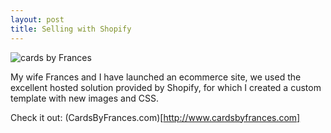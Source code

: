 ```yaml
---
layout: post
title: Selling with Shopify
---
```


![cards by Frances](http://upload.sam-thompson.info/upload/files/cards_by_frances.jpg "Large example image")

My wife Frances and I have launched an ecommerce site, we used the excellent hosted solution provided by Shopify, for which I created a custom template with new images and CSS.

Check it out: (CardsByFrances.com)[http://www.cardsbyfrances.com]
